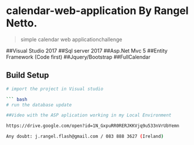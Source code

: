 # calendar-web-application  By Rangel Netto.

> simple calendar web applicationchallenge

##Visual Studio 2017
##Sql server 2017
##Asp.Net Mvc 5
##Entity Framework (Code first)
##Jquery/Bootstrap
##FullCalendar

## Build Setup

``` bash
# import the project in Visual studio

``` bash
# run the database update

##Video with the ASP aplication working in my Local Environment

https://drive.google.com/open?id=1N_GxpuRR0RERJKKVjq9u533nVrUbYemn

Any doubt: j.rangel.flash@gmail.com / 083 888 3627 (Ireland)


